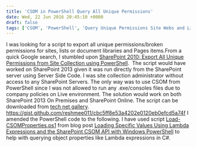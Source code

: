 ```yaml
---
title: 'CSOM in PowerShell Query All Unique Permissions'
date: Wed, 22 Jun 2016 20:45:10 +0000
draft: false
tags: ['CSOM', 'PowerShell', 'Query Unique Permissions Site Webs and Lists CSOM PowerShell', 'Security', 'SharePoint 2013', 'Uncategorized']
---
```


I was looking for a script to export all unique permissions/broken permissions for sites, lists or document libraries and Pages items.From a quick Google search, I stumbled upon [SharePoint 2010: Export All Unique Permissions from Site Collection using PowerShell](http://social.technet.microsoft.com/wiki/contents/articles/14242.sharepoint-2010-export-all-unique-permissions-from-site-collection-using-powershell.aspx).  The script would have worked on SharePoint 2013 given it was run directly from the SharePoint server using Server Side Code. I was site collection administrator without access to any SharePoint Servers. The only way was to use CSOM from PowerShell since I was not allowed to run any .exe/consoles files due to company policies on Live environment. The solution would work on both SharePoint 2013 On Premises and SharePoint Online. The script can be downloaded from [tech net gallery](https://gallery.technet.microsoft.com/office/CSOM-Query-All-Unique-e60f2148). https://gist.github.com/reshmee011/cbc5ff8e53a4202e0120eb0efcd5a74f I amended the PowerShell code to the following. I have used script [Load-CSOMProperties.ps1](https://gist.github.com/glapointe/cc75574a1d4a225f401b) from blog post [Loading Specific Values Using Lambda Expressions and the SharePoint CSOM API with Windows PowerShell](https://www.itunity.com/article/loading-specific-values-lambda-expressions-sharepoint-csom-api-windows-powershell-1249) to help with querying object properties like Lambda expressions in C#.